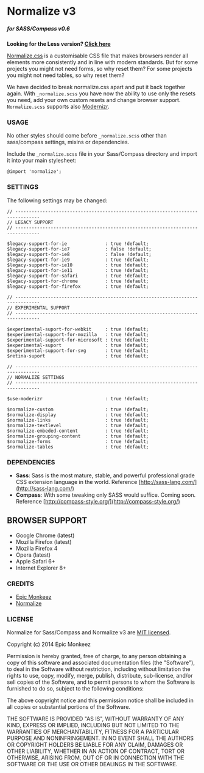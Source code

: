 # **Normalize v3**
##### **for SASS/Compass v0.6**

**Looking for the Less version? [Click here](https://github.com/epicmonkeez/Normalize-Less)**

[Normalize.css](https://github.com/necolas/normalize.css) is a customisable CSS file that makes browsers render all elements more consistently and in line with modern standards. But for some projects you might not need forms, so why reset them? For some projects you might not need tables, so why reset them?

We have decided to break normalize.css apart and put it back together again. With `_normalize.scss` you have now the ability to use only the resets you need, add your own custom resets and change browser support. `Normalize.scss` supports also [Modernizr](http://modernizr.com/).

### **USAGE**

No other styles should come before `_normalize.scss` other than sass/compass settings, mixins or dependencies.

Include the `_normalize.scss` file in your Sass/Compass directory and import it into your main stylesheet:

`@import 'normalize';`

### **SETTINGS**

The following settings may be changed:
```
// -------------------------------------------------------------------------------
// LEGACY SUPPORT
// -------------------------------------------------------------------------------

$legacy-support-for-ie              : true !default;
$legacy-support-for-ie7             : false !default;
$legacy-support-for-ie8             : false !default;
$legacy-support-for-ie9             : true !default;
$legacy-support-for-ie10            : true !default;
$legacy-support-for-ie11            : true !default;
$legacy-support-for-safari          : true !default;
$legacy-support-for-chrome          : true !default;
$legacy-support-for-firefox         : true !default;

// -------------------------------------------------------------------------------
// EXPERIMENTAL SUPPORT
// -------------------------------------------------------------------------------

$experimental-suport-for-webkit     : true !default;
$experimental-support-for-mozilla   : true !default;
$experimental-support-for-microsoft : true !default;
$experimental-suport                : true !default;
$experimental-support-for-svg       : true !default;
$retina-suport                      : true !default;

// -------------------------------------------------------------------------------
// NORMALIZE SETTINGS
// -------------------------------------------------------------------------------

$use-moderizr                       : true !default;

$normalize-custom                   : true !default;
$normalize-display                  : true !default;
$normalize-links                    : true !default;
$normalize-textlevel                : true !default;
$normalize-embeded-content          : true !default;
$normalize-grouping-content         : true !default;
$normalize-forms                    : true !default;
$normalize-tables                   : true !default;
```

### **DEPENDENCIES**

* **Sass**: Sass is the most mature, stable, and powerful professional grade CSS extension language in the world. Reference [http://sass-lang.com/](http://sass-lang.com/)
* **Compass**: With some tweaking only SASS would suffice. Coming soon. Reference [http://compass-style.org/](http://compass-style.org/)

## **BROWSER SUPPORT** ##

- Google Chrome (latest)
- Mozilla Firefox (latest)
- Mozilla Firefox 4
- Opera (latest)
- Apple Safari 6+
- Internet Explorer 8+

### **CREDITS**
- [Epic Monkeez](http://epicmonkeez.com/)
- [Normalize](https://github.com/necolas/normalize.css)

### **LICENSE**

Normalize for Sass/Compass and Normalize v3 are [MIT licensed](http://opensource.org/licenses/mit-license.php).

Copyright (c) 2014 Epic Monkeez

Permission is hereby granted, free of charge, to any person
obtaining a copy of this software and associated documentation
files (the "Software"), to deal in the Software without
restriction, including without limitation the rights to use,
copy, modify, merge, publish, distribute, sub-license, and/or sell
copies of the Software, and to permit persons to whom the
Software is furnished to do so, subject to the following
conditions:

The above copyright notice and this permission notice shall be
included in all copies or substantial portions of the Software.

THE SOFTWARE IS PROVIDED "AS IS", WITHOUT WARRANTY OF ANY KIND,
EXPRESS OR IMPLIED, INCLUDING BUT NOT LIMITED TO THE WARRANTIES
OF MERCHANTABILITY, FITNESS FOR A PARTICULAR PURPOSE AND
NONINFRINGEMENT. IN NO EVENT SHALL THE AUTHORS OR COPYRIGHT
HOLDERS BE LIABLE FOR ANY CLAIM, DAMAGES OR OTHER LIABILITY,
WHETHER IN AN ACTION OF CONTRACT, TORT OR OTHERWISE, ARISING
FROM, OUT OF OR IN CONNECTION WITH THE SOFTWARE OR THE USE OR
OTHER DEALINGS IN THE SOFTWARE.